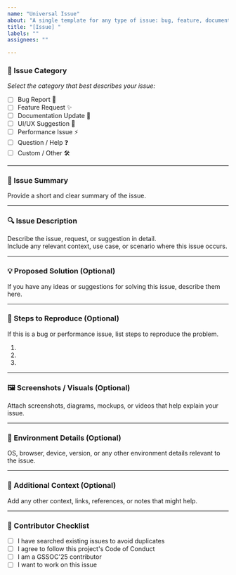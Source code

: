 ```yaml
---
name: "Universal Issue"
about: "A single template for any type of issue: bug, feature, documentation, UI/UX, performance, question, or custom."
title: "[Issue] "
labels: ""
assignees: ""

---
```


### 📂 Issue Category
_Select the category that best describes your issue:_

- [ ] Bug Report 🐛
- [ ] Feature Request ✨
- [ ] Documentation Update 📑
- [ ] UI/UX Suggestion 🎨
- [ ] Performance Issue ⚡
- [ ] Question / Help ❓
- [ ] Custom / Other 🛠️

---

### 📝 Issue Summary
Provide a short and clear summary of the issue.

---

### 🔍 Issue Description
Describe the issue, request, or suggestion in detail.  
Include any relevant context, use case, or scenario where this issue occurs.

---

### 💡 Proposed Solution (Optional)
If you have any ideas or suggestions for solving this issue, describe them here.

---

### 🔁 Steps to Reproduce (Optional)
If this is a bug or performance issue, list steps to reproduce the problem.

1. 
2. 
3. 

---

### 🖼️ Screenshots / Visuals (Optional)
Attach screenshots, diagrams, mockups, or videos that help explain your issue.

---

### 🧪 Environment Details (Optional)
OS, browser, device, version, or any other environment details relevant to the issue.

---

### 📘 Additional Context (Optional)
Add any other context, links, references, or notes that might help.

---

### 🙌 Contributor Checklist
- [ ] I have searched existing issues to avoid duplicates  
- [ ] I agree to follow this project's Code of Conduct  
- [ ] I am a GSSOC'25 contributor  
- [ ] I want to work on this issue
